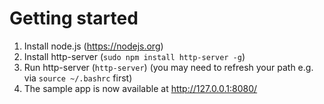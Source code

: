 # Getting started

1. Install node.js (https://nodejs.org)
2. Install http-server (`sudo npm install http-server -g`)
3. Run http-server (`http-server`) (you may need to refresh your path e.g. via `source ~/.bashrc` first)
4. The sample app is now available at http://127.0.0.1:8080/
